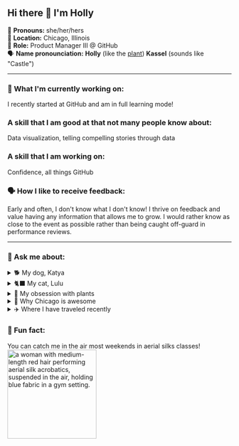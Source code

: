 ## Hi there 👋 I'm Holly


🫶 **Pronouns:** she/her/hers\
📍 **Location:** Chicago, Illinois\
💼 **Role:** Product Manager III @ GitHub\
🗣️ **Name pronounciation:** **Holly** (like the [plant](https://www.merriam-webster.com/dictionary/holly)) **Kassel** (sounds like "Castle")


---


### 🔭 What I'm currently working on:
I recently started at GitHub and am in full learning mode!

### A skill that I am good at that not many people know about:
Data visualization, telling compelling stories through data

### A skill that I am working on:
Confidence, all things GitHub

### 🗣️ How I like to receive feedback:
Early and often, I don't know what I don't know! I thrive on feedback and value having any information that allows me to grow. I would rather know as close to the event as possible rather than being caught off-guard in performance reviews. 


---

    
### 💬 Ask me about:

<details closed>
<summary> 🐕 My dog, Katya </summary>
<img src="https://github.com/user-attachments/assets/339119d0-81f0-4a5e-b0f0-91491c940309" alt="a white, fluffy Samoyed dog with a black nose and dark brown eyes smiles looking at the camera with a big goofy smile" width="200"/>
</details>

<details closed>
<summary> 🐈‍⬛ My cat, Lulu </summary>
<img src="https://github.com/user-attachments/assets/764d4462-9f7a-469c-925e-ce7baec0d7e5" alt="a black cat with a white chest and white whiskers sits on a green velvet couch. A green spide plant is sitting behind her." width="200"/>
</details>

<details closed>
<summary>🌱 My obsession with plants </summary>
<img src="https://github.com/user-attachments/assets/8a005f4c-9c74-4530-91d6-0aad319ed27d" alt="a close up image of a hibiscus plant. Two large light-orange flowers are blooming" width="200"/>
</details>

<details closed>
<summary>🌆 Why Chicago is awesome</summary>
<img src="https://github.com/user-attachments/assets/cfef9662-0f7a-4a00-bf0b-33aa1a46c2ce" alt="an image of downtown Chicago overlooking the Chicago River. Several bridges cross the river, and tall skyscrapers hug the river on either end. The sun is setting in the background" width="200"/>
</details>

<details closed>
<summary>✈️ Where I have traveled recently</summary>
<img src="https://github.com/user-attachments/assets/fcf551b3-a5c9-45f8-ae11-82877ba679ce" alt="an image of Gediminas Tower, a very old, small, red brick tower that overlooks the city of Vilnius, Lithuania on top of a hill. The Lithuanian flag, which has yellow, green, and red horizontal stripes, sits on top of the tower" width="200"/>
</details>

### 🎊 Fun fact:
You can catch me in the air most weekends in aerial silks classes!\
<img src="https://github.com/user-attachments/assets/44bf7ff9-37e1-4da3-9b2f-44939c6b2934" alt="a woman with medium-length red hair performing aerial silk acrobatics, suspended in the air, holding blue fabric in a gym setting." width="200"/>

